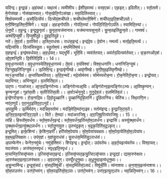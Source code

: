 

  
यदि॑न्द्र। इ॒न्द्रा॒हं। अ॒हंयथा॑। यथा॒त्वं। त्वमी॑शीय। ईशी॑य॒वस्वः॑। वस्व॒एकः॑। एक॒इत्। इदितीत्।। स्तो॒तामे॑। मे॒गोस॑खा। गोस॑खास्यात्। गोस॒खेति॒गोऽस॑खा। स्या॒दिति॑स्यात्।।  
शिक्षे॑यम्मस्मै। अ॒स्मै॒दित्से॑यं। दित्से॑यं॒शची॑पते। शची॑पतेमनी॒षिणॆ॑। शची॑पत॒इति॒शची॑ऽपते। म॒नी॒षिण॒इति॑म॒नी॒षिणे॑।। यद॒हं। अ॒हङ्गोप॑तिः। गोप॑ति॒स्यां। गोप॑ति॒रिति॒गोऽप॑तिः। स्यामिति॒स्यां।।  
धे॒नुष्टे॑। त॒इ॒न्द्र॒। इ॒न्द्र॒सू॒नृता॑। सू॒नृता॒यज॑मानाय। यज॑मानायसुन्व॒ते। सु॒न्व॒तइति॑सु॒न्व॒ते।। गामश्वं॑। अश्वं॑पि॒प्युषी॑। पि॒प्युषी॑दुहे। दु॒ह॒इति॑दुहे।।  
नते॑। ते॒व॒र्ता। व॒र्तास्ति॑। अ॒स्ति॒राध॑सः। राध॑स॒इन्द्र॑। इन्द्र॑दे॒वः। दे॒वोन। नमर्त्यः॑। मर्त्य॒इति॒मर्त्यः॑।। यद्दित्स॑सि। दित्स॑सिस्तु॒तः। स्तु॒तोम॒घं। म॒घमिति॑म॒घं।।  
य॒ज्ञइन्द्रं॑। इन्द्र॑मवर्धयत्। अ॒व॒र्ध॒यत्। यद्भूमिं॑। भूमिं॒वि। व्यव॑र्ततयत्। अव॑र्तय॒दित्यव॑र्तयत्।। च॒क्रा॒णओ॑प॒शं। ओ॒प॒शन्दि॒वि। दि॒वीति॑दि॒वि।। 14।।  
वा॒वृ॒धा॒नस्य॑ते। व॒वृ॒धा॒नस्येति॑व॒वृ॒धा॒नस्य॑। ते॒व॒यं। व॒यंविश्वा॑। विश्वा॒धना॑नि। धना॑निजि॒ग्युषः॑। जि॒ग्युष॒इति॑जि॒ग्युषः॑।। ऊ॒तिमि॒न्द्र। इ॒न्द्रावृ॑णीमहे। आवृ॑णीमहे। वृ॒णी॒म॒ह॒इति॑वृणीमहे।।  
व्य१॒॑अ॒न्तरि॑क्षं। अ॒न्तरि॑क्षमतिरत्। अ॒ति॒र॒न्मदे॑। मदे॒सोम॑स्य। सोम॑स्यरोच॒ना। रो॒च॒नेति॑रो॒च॒ना।। इन्द्रो॒यत्। यदभि॑नत्। अभि॑नद्व॒लं। व॒लमिति॑व॒लं।।  
उद्गाः। गाआ॑जत्। आ॒ज॒दङ्गि॑रोभ्यः। अङ्गि॑रोभ्यआ॒विः। अङ्गि॑रोभ्य॒इत्यङ्गि॑रःऽभ्यः। आ॒विष्कृ॒ण्वन्। कृ॒ण्वन्गुहा॑। गुहा॑स॒तीः। स॒तीरिति॑स॒तीः।। अ॒र्वाञ्चं॑नुनुदे। नु॒नु॒दे॒व॒लं। व॒लमिति॑व॒लं।।  
इन्द्रे॑णरोच॒नाः। रो॒च॒नादि॒वः। दि॒वो॒दृ॒ळ्हानि॑। दृ॒ळ्हानि॑दृंहि॒तानि॑। दृं॒हितानि॑च। चेति॑च।। स्थि॒राणि॒न। नप॑रा॒णुदे॑। प॒रा॒नुद॒इति॑प॒रा॒ऽनुदे॑।।  
अ॒पामू॒र्मिः। ऊ॒र्मिर्मद॑न्। मद॑न्निव॒स्तोमः॑। मद॑न्नि॒वेति॒मद॑न्ऽइव। स्तोम॑इन्द्र। इ॒न्द्रा॒जि॒रा॒य॒ते। अ॒जि॒र॒य॒तइत्य॑जि॒र॒ऽय॒ते।। विते॑। ते॒मदाः॑। मदा॑अराजिषु। अ॒रा॒जि॒षु॒रित्य॑राजिषुः।। 15 ।।  
त्वंहि। हिस्तो॑म॒वर्ध॑नः। स्तो॒म॒वर्ध॑न॒इन्द्र॑। स्तो॒म॒वर्ध॑न॒इति॑स्तो॒म॒ऽवर्ध॑नः। इन्द्रासि॑। अस्यु॑क्थ॒वर्ध॑नः। उ॒क्थ॒वर्ध॑न॒इत्यु॑क्थ॒ऽवर्ध॑नः।। स्तो॒तॄ॒॒णामु॒त। उ॒तभ॑द्र॒कृत्। भ॒द्र॒कृदिति॑भ॒द्र॒ऽकृत्।।  
इन्द्र॒मित्। इत्के॒शिना॑। के॒शिना॒हरी॑। हरी॑सोम॒पेया॑य। सो॒म॒पेया॑यवक्षतः। सो॒म॒पेया॒येति॑सो॒म॒ऽपेया॑य। व॒क्ष॒थ॒इति॑वक्षतः।। उप॑य॒ज्ञं। य॒ज्ञंसु॒राध॑सं। सु॒राध॑स॒मिति॑सु॒ऽराध॑सं।।  
अ॒पाम्फेने॑न। फेने॑न॒नमु॑चेः। नमु॑चे॒श्शिरः॑। शिर॑इन्द्र। इ॒न्द्रोत्। उद॑वर्तयः। अ॒व॒र्त॒यइत्य॑वर्तयः।। विश्वा॒यत्। यदज॑यतः। अज॑यत॒स्स्पृधः॑। स्पृध॒इति॒स्पृधः॑।।  
मा॒याभि॑रु॒त्सिसृ॑प्सतः। उ॒त्सिसृ॑प्सत॒इन्द्र॑। उ॒त्सिसृ॑प्सत॒इत्यु॒त्सिऽसृ॑प्सतः। इन्द्र॒द्यां। द्यामा॒रुरु॑क्षतः। आ॒रुरु॑क्षत॒इत्या॒ऽरुरु॑क्षतः।। अ॒व॒दस्यू॑न्। दस्यूँ॑रधूनुथाः। अ॒धू॒नु॒था॒इत्य॑धूनुथाः।।  
अ॒सु॒न्वामि॑न्द्र। इ॒न्द्र॒सं॒सदं॑। सं॒सदं॒विषू॑चीं। सं॒सद॒मिति॑सं॒ऽसदं॑। विषू॑चीं॒वि। व्य॑नाशयः। अ॒ना॒श॒य॒इत्य॑नाशयः।। सो॒म॒पाउत्त॑रः। उत्त॑रो॒भव॑न्। सो॒म॒पाइति॑सो॒म॒ऽपाः। उत्त॑रो॒भव॑न्। उत्त॑र॒इत्युत्ऽत॑रः। भव॒न्निति॒भव॑न्।। 16 ।।  
